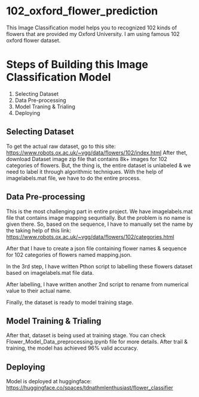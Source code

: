# 102_oxford_flower_prediction
This Image Classification model helps you to recognized 102 kinds of flowers that are provided my Oxford University. I am using famous 102 oxford flower dataset. 

# Steps of Building this Image Classification Model

1. Selecting Dataset
2. Data Pre-processing
3. Model Traning & Trialing
4. Deploying

## Selecting Dataset
To get the actual raw dataset, go to this site: https://www.robots.ox.ac.uk/~vgg/data/flowers/102/index.html
After thet, download Dataset image zip file that contains 8k+ images for 102 categories of flowers. But, the thing is, the entire dataset is unlabeled & we need to label it through algorithmic techniques. With the help of imagelabels.mat file, we have to do the entire process. 

## Data Pre-processing 

This is the most challenging part in entire project. We have imagelabels.mat file that contains image mapping sequntially. But the problem is no name is given there. So, based on the sequence, I have to manually set the name by the taking help of this link: https://www.robots.ox.ac.uk/~vgg/data/flowers/102/categories.html

After that I have to create a json file containing flower names & sequence for 102 categories of flowers named mapping.json. 

In the 3rd step, I have written Pthon script to labelling these flowers dataset based on imagelabels.mat file data. 

After labelling, I have written another 2nd script to rename from numerical value to their actual name. 

Finally, the dataset is ready to model training stage. 


## Model Training & Trialing 

After that, dataset is being used at training stage. You can check Flower_Model_Data_preprocessing.ipynb file for more details. After trail & training, the model has achieved 96% valid accuracy. 

## Deploying

Model is deployed at huggingface: https://huggingface.co/spaces/tdnathmlenthusiast/flower_classifier
